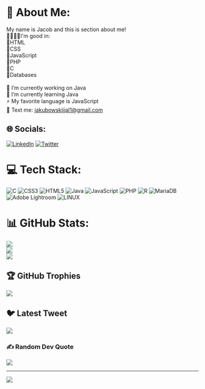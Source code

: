 # 💫 About Me:
My name is Jacob and this is section about me!<br>👨‍💻💪🏼I'm good in:<br>🔸HTML<br>🔸CSS<br>🔸JavaScript<br>🔸PHP<br>🔸C<br>🔸Databases<br><br>🔭 I’m currently working on Java <br>🌱 I’m currently learning Java<br>⚡ My favorite language is JavaScript<br>📧 Text me: jakubowskijjal1@gmail.com


## 🌐 Socials:
[![LinkedIn](https://img.shields.io/badge/LinkedIn-%230077B5.svg?logo=linkedin&logoColor=white)](https://linkedin.com/in/https://www.linkedin.com/in/jakub-jakubowski-54076123b/) [![Twitter](https://img.shields.io/badge/Twitter-%231DA1F2.svg?logo=Twitter&logoColor=white)](https://twitter.com/https://twitter.com/Rolaski2) 

# 💻 Tech Stack:
![C](https://img.shields.io/badge/c-%2300599C.svg?style=for-the-badge&logo=c&logoColor=white) ![CSS3](https://img.shields.io/badge/css3-%231572B6.svg?style=for-the-badge&logo=css3&logoColor=white) ![HTML5](https://img.shields.io/badge/html5-%23E34F26.svg?style=for-the-badge&logo=html5&logoColor=white) ![Java](https://img.shields.io/badge/java-%23ED8B00.svg?style=for-the-badge&logo=java&logoColor=white) ![JavaScript](https://img.shields.io/badge/javascript-%23323330.svg?style=for-the-badge&logo=javascript&logoColor=%23F7DF1E) ![PHP](https://img.shields.io/badge/php-%23777BB4.svg?style=for-the-badge&logo=php&logoColor=white) ![R](https://img.shields.io/badge/r-%23276DC3.svg?style=for-the-badge&logo=r&logoColor=white) ![MariaDB](https://img.shields.io/badge/MariaDB-003545?style=for-the-badge&logo=mariadb&logoColor=white) ![Adobe Lightroom](https://img.shields.io/badge/Adobe%20Lightroom-31A8FF.svg?style=for-the-badge&logo=Adobe%20Lightroom&logoColor=white) ![LINUX](https://img.shields.io/badge/Linux-FCC624?style=for-the-badge&logo=linux&logoColor=black)
# 📊 GitHub Stats:
![](https://github-readme-stats.vercel.app/api?username=Rolaski&theme=gruvbox&hide_border=true&include_all_commits=false&count_private=false)<br/>
![](https://github-readme-streak-stats.herokuapp.com/?user=Rolaski&theme=gruvbox&hide_border=true)<br/>
![](https://github-readme-stats.vercel.app/api/top-langs/?username=Rolaski&theme=gruvbox&hide_border=true&include_all_commits=false&count_private=false&layout=compact)

## 🏆 GitHub Trophies
![](https://github-profile-trophy.vercel.app/?username=Rolaski&theme=gruvbox&no-frame=false&no-bg=true&margin-w=4)

## 🐦 Latest Tweet
[![](https://gtce.itsvg.in/api?username=https://twitter.com/Rolaski2)](https://github.com/VishwaGauravIn/github-twitter-card-embed)

### ✍️ Random Dev Quote
![](https://quotes-github-readme.vercel.app/api?type=vetical&theme=gruvbox)

---
[![](https://visitcount.itsvg.in/api?id=Rolaski&icon=0&color=2)](https://visitcount.itsvg.in)

<!-- Proudly created with GPRM ( https://gprm.itsvg.in ) -->
